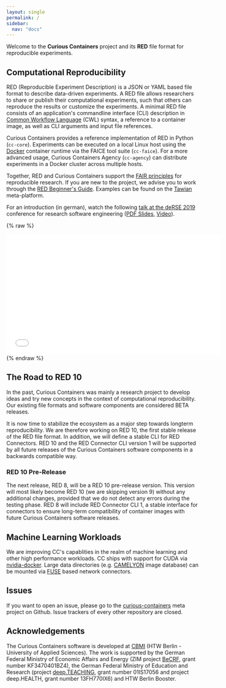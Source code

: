 ```yaml
---
layout: single
permalink: /
sidebar:
  nav: "docs"
---
```


Welcome to the **Curious Containers** project and its **RED** file format for reproducible experiments.


## Computational Reproducibility

RED (Reproducible Experiment Description) is a JSON or YAML based file format to describe data-driven experiments. A RED file allows researchers to share or publish their computational experiments, such that others can reproduce the results or customize the experiments. A minimal RED file consists of an application's commandline interface (CLI) description in [Common Workflow Language](https://www.commonwl.org/v1.0/CommandLineTool.html) (CWL) syntax, a reference to a container image, as well as CLI arguments and input file references.

Curious Containers provides a reference implementation of RED in Python (`cc-core`). Experiments can be executed on a local Linux host using the [Docker](https://www.docker.com/) container runtime via the FAICE tool suite (`cc-faice`). For a more advanced usage, Curious Containers Agency (`cc-agency`) can distribute experiments in a Docker cluster across multiple hosts.

Together, RED and Curious Containers support the [FAIR principles](https://www.force11.org/fairprinciples) for reproducible research. If you are new to the project, we advise you to work through the [RED Beginner's Guide](docs/red-beginners-guide). Examples can be found on the [Tawian](https://somnonetz.github.io/tawian/) meta-platform.

For an introduction (in german), watch the following [talk at the deRSE 2019](https://www.de-rse.org/de/conf2019/talk/7LLTCN/) conference for research software engineering ([PDF Slides](https://www.de-rse.org/de/conf2019/talk/7LLTCN/slides.pdf), [Video](https://doi.org/10.5446/42497)).

{% raw %}
<iframe width="560" height="315" scrolling="no" src="//av.tib.eu/player/42497" frameborder="0" allowfullscreen></iframe>
{% endraw %}

## The Road to RED 10

In the past, Curious Containers was mainly a research project to develop ideas and try new concepts in the context of computational reproducibility. Our existing file formats and software components are considered BETA releases.

It is now time to stabilize the ecosystem as a major step towards longterm reproducibility. We are therefore working on RED 10, the first stable release of the RED file format. In addition, we will define a stable CLI for RED Connectors. RED 10 and the RED Connector CLI version 1 will be supported by all future releases of the Curious Containers software components in a backwards compatible way.


### RED 10 Pre-Release

The next release, RED 8, will be a RED 10 pre-release version. This version will most likely become RED 10 (we are skipping version 9) without any additional changes, provided that we do not detect any errors during the testing phase. RED 8 will include RED Connector CLI 1, a stable interface for connectors to ensure long-term compatibility of container images with future Curious Containers software releases.


## Machine Learning Workloads

We are improving CC's capablities in the realm of machine learning and other high performance workloads. CC ships with support for CUDA via [nvidia-docker](https://github.com/NVIDIA/nvidia-docker). Large data directories (e.g. [CAMELYON](https://camelyon17.grand-challenge.org/) image database) can be mounted via [FUSE](https://de.wikipedia.org/wiki/Filesystem_in_Userspace) based network connectors.


## Issues

If you want to open an issue, please go to the [curious-containers](https://github.com/curious-containers/curious-containers/issues) meta project on Github. Issue trackers of every other repository are closed.


## Acknowledgements

The Curious Containers software is developed at [CBMI](https://cbmi.htw-berlin.de/) (HTW Berlin - University of Applied Sciences). The work is supported by the German Federal Ministry of Economic Affairs and Energy (ZIM project [BeCRF](https://www.htw-berlin.de/forschung/online-forschungskatalog/projekte/projekt/?eid=2170), grant number KF3470401BZ4), the German Federal Ministry of Education and Research (project [deep.TEACHING](https://www.deep-teaching.org/), grant number 01IS17056 and project deep.HEALTH, grant number 13FH770IX6) and HTW Berlin Booster.
